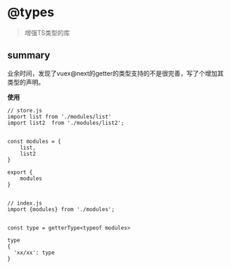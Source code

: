 # @types
> 增强TS类型的库

## summary
业余时间，发现了vuex@next的getter的类型支持的不是很完善，写了个增加其类型的声明。

**使用**

```
// store.js
import list from './modules/list'
import list2  from './modules/list2';


const modules = {
    list,
    list2
}

export {
    modules
}


// index.js
import {modules} from './modules';


const type = getterType<typeof modules>

type
{
  'xx/xx': type
}

```



